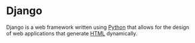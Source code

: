 # DjangoDjango is a web framework written using [Python](/wiki/Python) that allows for the design of web applications that generate [HTML](/wiki/HTML) dynamically.